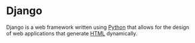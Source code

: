 # DjangoDjango is a web framework written using [Python](/wiki/Python) that allows for the design of web applications that generate [HTML](/wiki/HTML) dynamically.